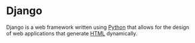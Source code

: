 # DjangoDjango is a web framework written using [Python](/wiki/Python) that allows for the design of web applications that generate [HTML](/wiki/HTML) dynamically.